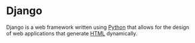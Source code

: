 # DjangoDjango is a web framework written using [Python](/wiki/Python) that allows for the design of web applications that generate [HTML](/wiki/HTML) dynamically.